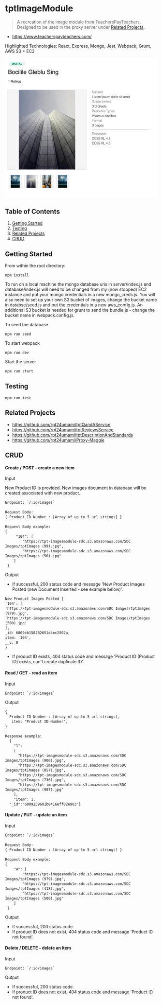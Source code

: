 # tptImageModule

> A recreation of the image module from TeachersPayTeachers. Designed to be used in the proxy server under [Related Projects](#Related).

- https://www.teacherspayteachers.com/

Highlighted Technologies: React, Express, Mongo, Jest, Webpack, Grunt, AWS S3 + EC2

![Image Module Screenshot](./image_module_screenshot.png)

## Table of Contents

1. [Getting Started](#Getting)
2. [Testing](#Testing)
3. [Related Projects](#Related)
4. [CRUD](#CRUD)

## Getting Started

From within the root directory:

```
npm install
```

To run on a local machine the mongo database uris in server/index.js and database/index.js will need to be changed from my (now stopped) EC2 instance and put your mongo credentials in a new mongo_creds.js. You will also need to set up your own S3 bucket of images, change the bucket name in databse/seed.js and put the credentials in a new aws_config.js. An additional S3 bucket is needed for grunt to send the bundle.js - change the bucket name in webpack.config.js.

To seed the database

```
npm run seed
```

To start webpack

```
npm run dev
```

Start the server

```
npm run start
```

## Testing

```
npm run test
```

## Related Projects

- https://github.com/rpt24umami/tptQandAService
- https://github.com/rpt24umami/tptReviewsService
- https://github.com/rpt24umami/tptDescriptionAndStandards
- https://github.com/rpt24umami/Proxy-Maggie

## CRUD

#### Create / POST - create a new item

Input

New Product ID is provided. New images document in database will be created associated with new product.

```
Endpoint: `/:id/images`

Request Body:
{ Product ID Number : [Array of up to 5 url strings] }

Request Body example:
{
     "104": [
        "https://tpt-imagesmodule-sdc.s3.amazonaws.com/SDC Images/tptImages (99).jpg",
        "https://tpt-imagesmodule-sdc.s3.amazonaws.com/SDC Images/tptImages (50).jpg"
    ]
 }
```

Output

- If successful, 200 status code and message 'New Product Images Posted (new Document Inserted - see example below)'.

```
New Product Images Posted {
'104': [
'https://tpt-imagesmodule-sdc.s3.amazonaws.com/SDC Images/tptImages (979).jpg',
'https://tpt-imagesmodule-sdc.s3.amazonaws.com/SDC Images/tptImages (500).jpg'
],
_id: 6009cb158282651e4ec2502a,
item: '104',
__v: 0
}
```

- If product ID exists, 404 status code and message 'Product ID (Product ID) exists, can't create duplicate ID'.

#### Read / GET - read an item

Input

```
Endpoint: `/:id/images`
```

Output

```
{
  Product ID Number : [Array of up to 5 url strings],
   item: "Product ID Number",
}

Response example:
  {
    "1":
    [
      "https://tpt-imagesmodule-sdc.s3.amazonaws.com/SDC Images/tptImages (906).jpg",
      "https://tpt-imagesmodule-sdc.s3.amazonaws.com/SDC Images/tptImages (857).jpg",
      "https://tpt-imagesmodule-sdc.s3.amazonaws.com/SDC Images/tptImages (736).jpg",
      "https://tpt-imagesmodule-sdc.s3.amazonaws.com/SDC Images/tptImages (987).jpg"
    ],
    "item": 1,
  "_id":"6009259601b8416eff82e903"}
```

#### Update / PUT - update an item

Input

```
Endpoint: `/:id/images`

Request Body:
{ Product ID Number : [Array of up to 5 url strings] }

Request Body example:
{
    "4": [
        "https://tpt-imagesmodule-sdc.s3.amazonaws.com/SDC Images/tptImages (979).jpg",
        "https://tpt-imagesmodule-sdc.s3.amazonaws.com/SDC Images/tptImages (418).jpg",
        "https://tpt-imagesmodule-sdc.s3.amazonaws.com/SDC Images/tptImages (500).jpg"
    ]
 }
```

Output

- If successful, 200 status code.
- If product ID does not exist, 404 status code and message 'Product ID not found'.

#### Delete / DELETE - delete an item

Input

```
Endpoint: `/:id/images`
```

Output

- If successful, 200 status code.
- If product ID does not exist, 404 status code and message 'Product ID not found'.
